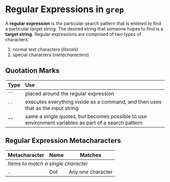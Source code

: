 # Regular Expressions in `grep`

A **regular expression** is the particular search pattern that is entered to find a particular target string. The desired string that someone hopes to find is a **target string**. Regular expressions are comprised of two types of characters:

1. normal text characters (*literals*)
2. special characters (*metacharacters*)

## Quotation Marks

| Type | Use |
|:---- |:--- |
| `''` | placed around the regular expression |
| ` `` ` | executes everything inside as a command, and then uses that as the input string |
| `""` | same a single quotes, but becomes possible to use environment variables as part of a search pattern |

## Regular Expression Metacharacters

<table>
    <thead>
        <th>Metacharacter</th>
        <th>Name</th>
        <th>Matches</th>
    </thead>
    <tbody>
        <tr>
            <td colspan="3"><em>Items to match a single character</em></td>
        </tr>
        <tr>
            <td><code>.</code></td>
            <td>Dot</td>
            <td>Any one character</td>
        </tr>
    </tbody>
</table>
